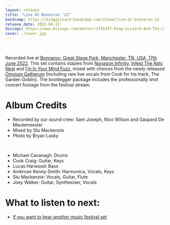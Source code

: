 ```yaml
---
layout: release
title: "Live At Bonnaroo ’22"
bandcamp: https://kinggizzard.bandcamp.com/album/live-at-bonnaroo-22
release_date: 2022-08-12
discogs: https://www.discogs.com/master/2791457-King-Gizzard-And-The-Lizard-Wizard-Live-At-Bonnaroo-22
cover: ./cover.jpg
---
```

<br>

Recorded live at [Bonnaroo, Great Stage Park, Manchester, TN, USA, 17th June 2022](/setlists/2022/06/17/great-stage-park-manchester-tn). This set contains staples from [Nonagon Infinity](../nonagon-infinity), [Infest The Rats Nest](../infest-the-rats-nest) and [I’m In Your Mind Fuzz](../im-in-your-mind-fuzz), mixed with choices from the newly released [Omnium Gatherum](../omnium-gatherum) (including rare live vocals from Cook for his track, The Garden Goblin). The bootlegger package includes the professionally shot concert footage from the festival stream.

# Album Credits

* Recorded by our sound crew: Sam Joseph, Nico Wilson and Gaspard De Meulemeester
* Mixed by Stu Mackenzie
* Photo by Bryan Lasky  
<br>  
  
* Michael Cavanagh: Drums
* Cook Craig: Guitar, Keys
* Lucas Harwood: Bass
* Ambrose Kenny-Smith: Harmonica, Vocals, Keys
* Stu Mackenzie: Vocals, Guitar, Flute
* Joey Walker: Guitar, Synthesiser, Vocals

# What to listen to next:

*   [If you want to hear another music festival set](../live-at-levitation-2014)
